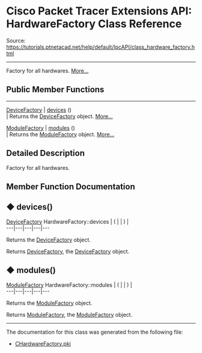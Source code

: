 # Cisco Packet Tracer Extensions API: HardwareFactory Class Reference

Source: https://tutorials.ptnetacad.net/help/default/IpcAPI/class_hardware_factory.html

---

Factory for all hardwares. [More...](class_hardware_factory.html#details)

##  Public Member Functions  
  
---  
[DeviceFactory](class_device_factory.html) | [devices](class_hardware_factory.html#ad1782a0223df4018bf41b274e62b56a5) ()  
| Returns the [DeviceFactory](class_device_factory.html "The factory of devices.") object. [More...](class_hardware_factory.html#ad1782a0223df4018bf41b274e62b56a5)  
  
[ModuleFactory](class_module_factory.html) | [modules](class_hardware_factory.html#a4aa2a5263b7487acae9af7d323019a30) ()  
| Returns the [ModuleFactory](class_module_factory.html "Factory for modules.") object. [More...](class_hardware_factory.html#a4aa2a5263b7487acae9af7d323019a30)  
  
  
## Detailed Description

Factory for all hardwares. 

## Member Function Documentation

## ◆ devices()

[DeviceFactory](class_device_factory.html) HardwareFactory::devices  | ( | | ) |   
---|---|---|---|---  
  
Returns the [DeviceFactory](class_device_factory.html "The factory of devices.") object. 

Returns
    [DeviceFactory](class_device_factory.html "The factory of devices."), the [DeviceFactory](class_device_factory.html "The factory of devices.") object. 

## ◆ modules()

[ModuleFactory](class_module_factory.html) HardwareFactory::modules  | ( | | ) |   
---|---|---|---|---  
  
Returns the [ModuleFactory](class_module_factory.html "Factory for modules.") object. 

Returns
    [ModuleFactory](class_module_factory.html "Factory for modules."), the [ModuleFactory](class_module_factory.html "Factory for modules.") object. 

* * *

The documentation for this class was generated from the following file:

  * [CHardwareFactory.pki](_c_hardware_factory_8pki.html)


